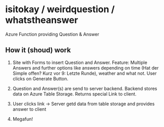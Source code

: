 # isitokay / weirdquestion / whatstheanswer
Azure Function providing Question &amp; Answer

## How it (shoud) work

1. Site with Forms to insert Question and Answer. 
Feature: Multiple Answers and further options like answers depending on time (Hat der Simple offen? Kurz vor 9: Letzte Runde), weather and what not. User clicks on Generate Button.

2. Question and Answer(s) are send to server backend. Backend stores data on Azure Table Storage. Returns special Link to client.

3. User clicks link -> Server getd data from table storage and provides answer to client

4. Megafun!
